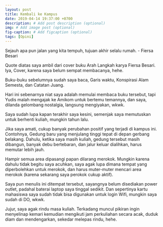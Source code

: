 ```yaml
---
layout: post
title: Kembali ke Kampus
date: 2019-04-14 19:37:00 +0700
description: # Add post description (optional)
img: # Add image post (optional)
fig-caption: # Add figcaption (optional)
tags: [Opini]
---
```


Sejauh apa pun jalan yang kita tempuh, tujuan akhir selalu rumah. - Fiersa Besari

Quote diatas saya ambil dari cover buku Arah Langkah karya Fiersa Besari. Iya, Cover, karena saya belum sempat membacanya, hehe.

Buku-buku sebelumnya sudah saya baca, Garis waktu, Konspirasi Alam Semesta, dan Catatan Juang.

Hari ini sebenarnya niat saya adalah memulai membaca buku tersebut, tapi Yudis malah mengajak ke Amikom untuk bertemu temannya, dan saya, dilanda gelombang nostalgia, langsung mengiyakan, wkwk.

Saya sudah lupa kapan terakhir saya kesini, semenjak saya memutuskan untuk berhenti kuliah, mungkin tahun lalu.

Jika saya amati, cukup banyak perubahan positif yang terjadi di kampus ini. Contohnya, Gedung baru yang menjulang tinggi tepat di depan gerbang belakang. Dahulu, ketika saya masih kuliah, gedung tersebut masih dibangun, banyak debu bertebaran, dan jalur keluar dialihkan, harus memutar lebih jauh.

Hampir semua area dipasangi papan dilarang merokok. Mungkin karena dahulu tidak begitu saya acuhkan, saya agak lupa dimana tempat yang diperbolehkan untuk merokok, dan harus muter-muter mencari area merokok (karena sekarang saya perokok cukup aktif).

Saya pun menulis ini ditempat tersebut, sayangnya belum disediakan power outlet, padahal baterai laptop saya tinggal sedikit. Dan sepertinya kartu mahasiswa saya sudah tidak bisa digunakan untuk login Wifi, mungkin saya sudah di DO, wkwk.

Jujur, saya agak rindu masa kuliah. Terkadang muncul pikiran ingin menyelinap kemari kemudian mengikuti jam perkuliahan secara acak, duduk diam dan mendengarkan, sekedar melepas rindu, hehe.
